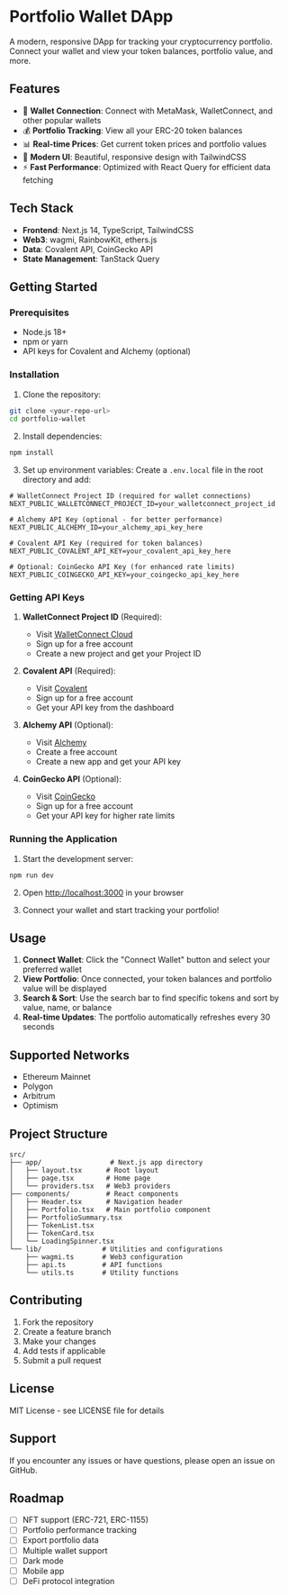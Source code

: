 # Portfolio Wallet DApp

A modern, responsive DApp for tracking your cryptocurrency portfolio. Connect your wallet and view your token balances, portfolio value, and more.

## Features

- 🔗 **Wallet Connection**: Connect with MetaMask, WalletConnect, and other popular wallets
- 💰 **Portfolio Tracking**: View all your ERC-20 token balances
- 📊 **Real-time Prices**: Get current token prices and portfolio values
- 🎨 **Modern UI**: Beautiful, responsive design with TailwindCSS
- ⚡ **Fast Performance**: Optimized with React Query for efficient data fetching

## Tech Stack

- **Frontend**: Next.js 14, TypeScript, TailwindCSS
- **Web3**: wagmi, RainbowKit, ethers.js
- **Data**: Covalent API, CoinGecko API
- **State Management**: TanStack Query

## Getting Started

### Prerequisites

- Node.js 18+ 
- npm or yarn
- API keys for Covalent and Alchemy (optional)

### Installation

1. Clone the repository:
```bash
git clone <your-repo-url>
cd portfolio-wallet
```

2. Install dependencies:
```bash
npm install
```

3. Set up environment variables:
Create a `.env.local` file in the root directory and add:

```env
# WalletConnect Project ID (required for wallet connections)
NEXT_PUBLIC_WALLETCONNECT_PROJECT_ID=your_walletconnect_project_id

# Alchemy API Key (optional - for better performance)
NEXT_PUBLIC_ALCHEMY_ID=your_alchemy_api_key_here

# Covalent API Key (required for token balances)
NEXT_PUBLIC_COVALENT_API_KEY=your_covalent_api_key_here

# Optional: CoinGecko API Key (for enhanced rate limits)
NEXT_PUBLIC_COINGECKO_API_KEY=your_coingecko_api_key_here
```

### Getting API Keys

1. **WalletConnect Project ID** (Required):
   - Visit [WalletConnect Cloud](https://cloud.walletconnect.com/)
   - Sign up for a free account
   - Create a new project and get your Project ID

2. **Covalent API** (Required): 
   - Visit [Covalent](https://www.covalenthq.com/)
   - Sign up for a free account
   - Get your API key from the dashboard

3. **Alchemy API** (Optional):
   - Visit [Alchemy](https://www.alchemy.com/)
   - Create a free account
   - Create a new app and get your API key

4. **CoinGecko API** (Optional):
   - Visit [CoinGecko](https://www.coingecko.com/en/api)
   - Sign up for a free account
   - Get your API key for higher rate limits

### Running the Application

1. Start the development server:
```bash
npm run dev
```

2. Open [http://localhost:3000](http://localhost:3000) in your browser

3. Connect your wallet and start tracking your portfolio!

## Usage

1. **Connect Wallet**: Click the "Connect Wallet" button and select your preferred wallet
2. **View Portfolio**: Once connected, your token balances and portfolio value will be displayed
3. **Search & Sort**: Use the search bar to find specific tokens and sort by value, name, or balance
4. **Real-time Updates**: The portfolio automatically refreshes every 30 seconds

## Supported Networks

- Ethereum Mainnet
- Polygon
- Arbitrum
- Optimism

## Project Structure

```
src/
├── app/                 # Next.js app directory
│   ├── layout.tsx      # Root layout
│   ├── page.tsx        # Home page
│   └── providers.tsx   # Web3 providers
├── components/         # React components
│   ├── Header.tsx      # Navigation header
│   ├── Portfolio.tsx   # Main portfolio component
│   ├── PortfolioSummary.tsx
│   ├── TokenList.tsx
│   ├── TokenCard.tsx
│   └── LoadingSpinner.tsx
└── lib/               # Utilities and configurations
    ├── wagmi.ts       # Web3 configuration
    ├── api.ts         # API functions
    └── utils.ts       # Utility functions
```

## Contributing

1. Fork the repository
2. Create a feature branch
3. Make your changes
4. Add tests if applicable
5. Submit a pull request

## License

MIT License - see LICENSE file for details

## Support

If you encounter any issues or have questions, please open an issue on GitHub.

## Roadmap

- [ ] NFT support (ERC-721, ERC-1155)
- [ ] Portfolio performance tracking
- [ ] Export portfolio data
- [ ] Multiple wallet support
- [ ] Dark mode
- [ ] Mobile app
- [ ] DeFi protocol integration